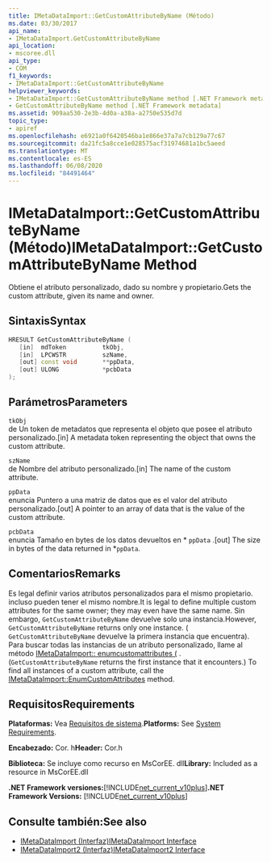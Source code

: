 ```yaml
---
title: IMetaDataImport::GetCustomAttributeByName (Método)
ms.date: 03/30/2017
api_name:
- IMetaDataImport.GetCustomAttributeByName
api_location:
- mscoree.dll
api_type:
- COM
f1_keywords:
- IMetaDataImport::GetCustomAttributeByName
helpviewer_keywords:
- IMetaDataImport::GetCustomAttributeByName method [.NET Framework metadata]
- GetCustomAttributeByName method [.NET Framework metadata]
ms.assetid: 909aa530-2e3b-4d0a-a38a-a2750e535d7d
topic_type:
- apiref
ms.openlocfilehash: e6921a0f6420546ba1e866e37a7a7cb129a77c67
ms.sourcegitcommit: da21fc5a8cce1e028575acf31974681a1bc5aeed
ms.translationtype: MT
ms.contentlocale: es-ES
ms.lasthandoff: 06/08/2020
ms.locfileid: "84491464"
---
```

# <a name="imetadataimportgetcustomattributebyname-method"></a><span data-ttu-id="2e9c9-102">IMetaDataImport::GetCustomAttributeByName (Método)</span><span class="sxs-lookup"><span data-stu-id="2e9c9-102">IMetaDataImport::GetCustomAttributeByName Method</span></span>
<span data-ttu-id="2e9c9-103">Obtiene el atributo personalizado, dado su nombre y propietario.</span><span class="sxs-lookup"><span data-stu-id="2e9c9-103">Gets the custom attribute, given its name and owner.</span></span>  
  
## <a name="syntax"></a><span data-ttu-id="2e9c9-104">Sintaxis</span><span class="sxs-lookup"><span data-stu-id="2e9c9-104">Syntax</span></span>  
  
```cpp  
HRESULT GetCustomAttributeByName (  
   [in]  mdToken          tkObj,  
   [in]  LPCWSTR          szName,  
   [out] const void       **ppData,  
   [out] ULONG            *pcbData  
);  
```  
  
## <a name="parameters"></a><span data-ttu-id="2e9c9-105">Parámetros</span><span class="sxs-lookup"><span data-stu-id="2e9c9-105">Parameters</span></span>  
 `tkObj`  
 <span data-ttu-id="2e9c9-106">de Un token de metadatos que representa el objeto que posee el atributo personalizado.</span><span class="sxs-lookup"><span data-stu-id="2e9c9-106">[in] A metadata token representing the object that owns the custom attribute.</span></span>  
  
 `szName`  
 <span data-ttu-id="2e9c9-107">de Nombre del atributo personalizado.</span><span class="sxs-lookup"><span data-stu-id="2e9c9-107">[in] The name of the custom attribute.</span></span>  
  
 `ppData`  
 <span data-ttu-id="2e9c9-108">enuncia Puntero a una matriz de datos que es el valor del atributo personalizado.</span><span class="sxs-lookup"><span data-stu-id="2e9c9-108">[out] A pointer to an array of data that is the value of the custom attribute.</span></span>  
  
 `pcbData`  
 <span data-ttu-id="2e9c9-109">enuncia Tamaño en bytes de los datos devueltos en \* `ppData` .</span><span class="sxs-lookup"><span data-stu-id="2e9c9-109">[out] The size in bytes of the data returned in \*`ppData`.</span></span>  
  
## <a name="remarks"></a><span data-ttu-id="2e9c9-110">Comentarios</span><span class="sxs-lookup"><span data-stu-id="2e9c9-110">Remarks</span></span>  
 <span data-ttu-id="2e9c9-111">Es legal definir varios atributos personalizados para el mismo propietario. incluso pueden tener el mismo nombre.</span><span class="sxs-lookup"><span data-stu-id="2e9c9-111">It is legal to define multiple custom attributes for the same owner; they may even have the same name.</span></span> <span data-ttu-id="2e9c9-112">Sin embargo, `GetCustomAttributeByName` devuelve solo una instancia.</span><span class="sxs-lookup"><span data-stu-id="2e9c9-112">However, `GetCustomAttributeByName` returns only one instance.</span></span> <span data-ttu-id="2e9c9-113">( `GetCustomAttributeByName` devuelve la primera instancia que encuentra). Para buscar todas las instancias de un atributo personalizado, llame al método [IMetaDataImport:: enumcustomattributes (](imetadataimport-enumcustomattributes-method.md) .</span><span class="sxs-lookup"><span data-stu-id="2e9c9-113">(`GetCustomAttributeByName` returns the first instance that it encounters.) To find all instances of a custom attribute, call the [IMetaDataImport::EnumCustomAttributes](imetadataimport-enumcustomattributes-method.md) method.</span></span>  
  
## <a name="requirements"></a><span data-ttu-id="2e9c9-114">Requisitos</span><span class="sxs-lookup"><span data-stu-id="2e9c9-114">Requirements</span></span>  
 <span data-ttu-id="2e9c9-115">**Plataformas:** Vea [Requisitos de sistema](../../get-started/system-requirements.md).</span><span class="sxs-lookup"><span data-stu-id="2e9c9-115">**Platforms:** See [System Requirements](../../get-started/system-requirements.md).</span></span>  
  
 <span data-ttu-id="2e9c9-116">**Encabezado:** Cor. h</span><span class="sxs-lookup"><span data-stu-id="2e9c9-116">**Header:** Cor.h</span></span>  
  
 <span data-ttu-id="2e9c9-117">**Biblioteca:** Se incluye como recurso en MsCorEE. dll</span><span class="sxs-lookup"><span data-stu-id="2e9c9-117">**Library:** Included as a resource in MsCorEE.dll</span></span>  
  
 <span data-ttu-id="2e9c9-118">**.NET Framework versiones:**[!INCLUDE[net_current_v10plus](../../../../includes/net-current-v10plus-md.md)]</span><span class="sxs-lookup"><span data-stu-id="2e9c9-118">**.NET Framework Versions:** [!INCLUDE[net_current_v10plus](../../../../includes/net-current-v10plus-md.md)]</span></span>  
  
## <a name="see-also"></a><span data-ttu-id="2e9c9-119">Consulte también:</span><span class="sxs-lookup"><span data-stu-id="2e9c9-119">See also</span></span>

- [<span data-ttu-id="2e9c9-120">IMetaDataImport (Interfaz)</span><span class="sxs-lookup"><span data-stu-id="2e9c9-120">IMetaDataImport Interface</span></span>](imetadataimport-interface.md)
- [<span data-ttu-id="2e9c9-121">IMetaDataImport2 (Interfaz)</span><span class="sxs-lookup"><span data-stu-id="2e9c9-121">IMetaDataImport2 Interface</span></span>](imetadataimport2-interface.md)
